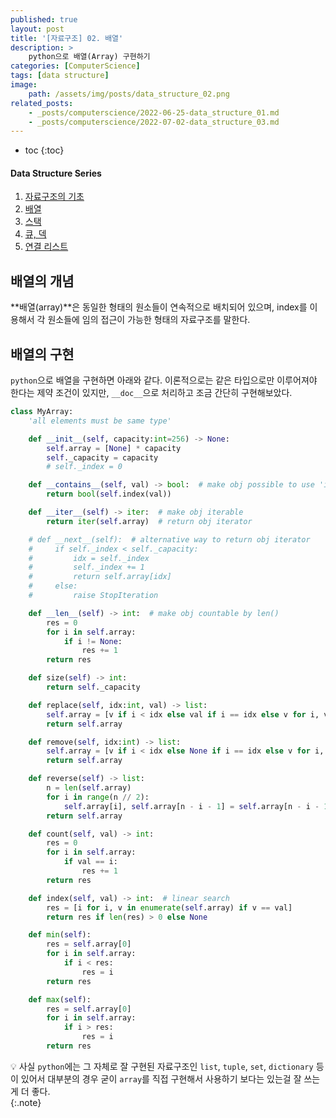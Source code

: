 ```yaml
---
published: true
layout: post
title: '[자료구조] 02. 배열'
description: >
    python으로 배열(Array) 구현하기
categories: [ComputerScience]
tags: [data structure]
image:
    path: /assets/img/posts/data_structure_02.png
related_posts:
    - _posts/computerscience/2022-06-25-data_structure_01.md
    - _posts/computerscience/2022-07-02-data_structure_03.md
---
```

* toc
{:toc}

<h4>Data Structure Series</h4>
<div class="taxonomy__index">
    <ol class="description">
        <li><a href="/computerscience/data_structure_01/">자료구조의 기초</a></li>
        <li><a href="/computerscience/data_structure_02/">배열</a></li>
        <li><a href="/computerscience/data_structure_03/">스택</a></li>
        <li><a href="/computerscience/data_structure_04/">큐, 덱</a></li>
        <li><a href="/computerscience/data_structure_05/">연결 리스트</a></li>
    </ol>
</div>

## 배열의 개념

**배열(array)**은 동일한 형태의 원소들이 연속적으로 배치되어 있으며, index를 이용해서 각 원소들에 임의 접근이 가능한 형태의 자료구조를 말한다.  

## 배열의 구현

`python`으로 배열을 구현하면 아래와 같다. 이론적으로는 같은 타입으로만 이루어져야 한다는 제약 조건이 있지만, `__doc__`으로 처리하고 조금 간단히 구현해보았다.  

```python
class MyArray:
    'all elements must be same type'

    def __init__(self, capacity:int=256) -> None:
        self.array = [None] * capacity
        self._capacity = capacity
        # self._index = 0

    def __contains__(self, val) -> bool:  # make obj possible to use 'in' operator
        return bool(self.index(val))

    def __iter__(self) -> iter:  # make obj iterable
        return iter(self.array)  # return obj iterator

    # def __next__(self):  # alternative way to return obj iterator
    #     if self._index < self._capacity:
    #         idx = self._index
    #         self._index += 1
    #         return self.array[idx]
    #     else:
    #         raise StopIteration

    def __len__(self) -> int:  # make obj countable by len()
        res = 0
        for i in self.array:
            if i != None:
                res += 1
        return res

    def size(self) -> int:
        return self._capacity

    def replace(self, idx:int, val) -> list:
        self.array = [v if i < idx else val if i == idx else v for i, v in enumerate(self.array)]
        return self.array

    def remove(self, idx:int) -> list:
        self.array = [v if i < idx else None if i == idx else v for i, v in enumerate(self.array)]
        return self.array

    def reverse(self) -> list:
        n = len(self.array)
        for i in range(n // 2):
            self.array[i], self.array[n - i - 1] = self.array[n - i - 1], self.array[i]
        return self.array

    def count(self, val) -> int:
        res = 0
        for i in self.array:
            if val == i:
                res += 1
        return res

    def index(self, val) -> int:  # linear search
        res = [i for i, v in enumerate(self.array) if v == val]
        return res if len(res) > 0 else None

    def min(self):
        res = self.array[0]
        for i in self.array:
            if i < res:
                res = i
        return res

    def max(self):
        res = self.array[0]
        for i in self.array:
            if i > res:
                res = i
        return res
```

💡 사실 `python`에는 그 자체로 잘 구현된 자료구조인 `list`, `tuple`, `set`, `dictionary` 등이 있어서 대부분의 경우 굳이 `array`를 직접 구현해서 사용하기 보다는 있는걸 잘 쓰는게 더 좋다.  
{:.note}